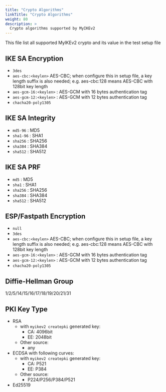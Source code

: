 ```yaml
---
title: "Crypto Algorithms"
linkTitle: "Crypto Algorithms"
weight: 80
description: >
  Crypto algorithms supported by MyIKEv2
---
```


This file list all supported MyIKEv2 crypto and its value in the test setup file

## IKE SA Encryption
* ```3des```
* ```aes-cbc:<keylen>```  AES-CBC; when configure this in setup file, a key length suffix is also needed; e.g. aes-cbc:128 means AES-CBC with 128bit key length
* ```aes-gcm-16:<keylen>``` : AES-GCM with 16 bytes authentication tag
* ```aes-gcm-12:<keylen>``` : AES-GCM with 12 bytes authentication tag
* ```chacha20-poly1305```

## IKE SA Integrity
* ```md5-96``` : MD5
* ```sha1-96``` : SHA1
* ```sha256``` : SHA256
* ```sha384``` : SHA384
* ```sha512``` : SHA512

## IKE SA PRF
* ```md5``` : MD5
* ```sha1``` : SHA1
* ```sha256``` : SHA256
* ```sha384``` : SHA384
* ```sha512``` : SHA512

## ESP/Fastpath Encryption
* ```null```
* ```3des```
* ```aes-cbc:<keylen>```  AES-CBC; when configure this in setup file, a key length suffix is also needed; e.g. aes-cbc:128 means AES-CBC with 128bit key length
* ```aes-gcm-16:<keylen>``` : AES-GCM with 16 bytes authentication tag
* ```aes-gcm-12:<keylen>``` : AES-GCM with 12 bytes authentication tag
* ```chacha20-poly1305```

## Diffie-Hellman Group
1/2/5/14/15/16/17/18/19/20/21/31

## PKI Key Type
* RSA
    * with ```myikev2 createpki``` generated key:
        * CA: 4096bit
        * EE: 2048bit
    * Other source:
        * any
* ECDSA with following curves:
    * with ```myikev2 createpki``` generated key:
        * CA: P521
        * EE: P384
    * Other source:
        * P224/P256/P384/P521
* Ed25519 

